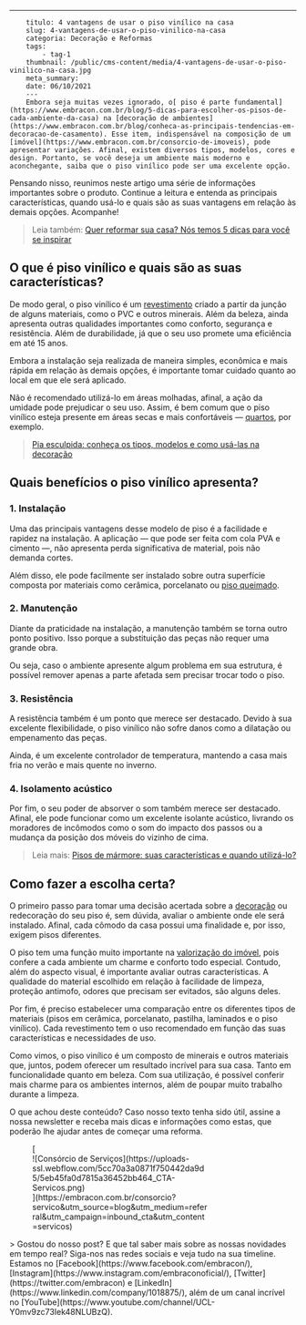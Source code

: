 ---
        titulo: 4 vantagens de usar o piso vinílico na casa
        slug: 4-vantagens-de-usar-o-piso-vinilico-na-casa
        categoria: Decoração e Reformas
        tags:
            - tag-1
        thumbnail: /public/cms-content/media/4-vantagens-de-usar-o-piso-vinilico-na-casa.jpg
        meta_summary: 
        date: 06/10/2021
        ---
        Embora seja muitas vezes ignorado, o[ piso é parte fundamental](https://www.embracon.com.br/blog/5-dicas-para-escolher-os-pisos-de-cada-ambiente-da-casa) na [decoração de ambientes](https://www.embracon.com.br/blog/conheca-as-principais-tendencias-em-decoracao-de-casamento). Esse item, indispensável na composição de um [imóvel](https://www.embracon.com.br/consorcio-de-imoveis), pode apresentar variações. Afinal, existem diversos tipos, modelos, cores e design. Portanto, se você deseja um ambiente mais moderno e aconchegante, saiba que o piso vinílico pode ser uma excelente opção.

Pensando nisso, reunimos neste artigo uma série de informações importantes sobre o produto. Continue a leitura e entenda as principais características, quando usá-lo e quais são as suas vantagens em relação às demais opções. Acompanhe!

> Leia também: [Quer reformar sua casa? Nós temos 5 dicas para você se inspirar](https://www.embracon.com.br/blog/quer-reformar-sua-casa-nos-temos-5-dicas-para-voce-se-inspirar)

O que é piso vinílico e quais são as suas características?
----------------------------------------------------------

De modo geral, o piso vinílico é um [revestimento](https://www.embracon.com.br/blog/como-escolher-revestimentos-para-a-sua-casa) criado a partir da junção de alguns materiais, como o PVC e outros minerais. Além da beleza, ainda apresenta outras qualidades importantes como conforto, segurança e resistência. Além de durabilidade, já que o seu uso promete uma eficiência em até 15 anos.

Embora a instalação seja realizada de maneira simples, econômica e mais rápida em relação às demais opções, é importante tomar cuidado quanto ao local em que ele será aplicado.

Não é recomendado utilizá-lo em áreas molhadas, afinal, a ação da umidade pode prejudicar o seu uso. Assim, é bem comum que o piso vinílico esteja presente em áreas secas e mais confortáveis — [quartos](https://www.embracon.com.br/blog/saiba-o-que-e-tendencia-em-decoracao-de-quarto-de-casal), por exemplo.

> [Pia esculpida: conheça os tipos, modelos e como usá-las na decoração](https://www.embracon.com.br/blog/pia-esculpida-conheca-os-tipos-modelos-e-como-usa-las-na-decoracao)

Quais benefícios o piso vinílico apresenta?
-------------------------------------------

### 1. Instalação

Uma das principais vantagens desse modelo de piso é a facilidade e rapidez na instalação. A aplicação — que pode ser feita com cola PVA e cimento —, não apresenta perda significativa de material, pois não demanda cortes.

Além disso, ele pode facilmente ser instalado sobre outra superfície composta por materiais como cerâmica, porcelanato ou [piso queimado](https://www.embracon.com.br/blog/saiba-tudo-sobre-o-cimento-queimado-na-decoracao).

### 2. Manutenção

Diante da praticidade na instalação, a manutenção também se torna outro ponto positivo. Isso porque a substituição das peças não requer uma grande obra.

Ou seja, caso o ambiente apresente algum problema em sua estrutura, é possível remover apenas a parte afetada sem precisar trocar todo o piso.

### 3. Resistência

A resistência também é um ponto que merece ser destacado. Devido à sua excelente flexibilidade, o piso vinílico não sofre danos como a dilatação ou empenamento das peças.

Ainda, é um excelente controlador de temperatura, mantendo a casa mais fria no verão e mais quente no inverno.

### 4. Isolamento acústico

Por fim, o seu poder de absorver o som também merece ser destacado. Afinal, ele pode funcionar como um excelente isolante acústico, livrando os moradores de incômodos como o som do impacto dos passos ou a mudança da posição dos móveis do vizinho de cima.

> Leia mais: [Pisos de mármore: suas características e quando utilizá-lo?](https://www.embracon.com.br/blog/pisos-de-marmore-quais-sao-as-suas-caracteristicas-e-quando-utiliza-lo)

Como fazer a escolha certa?
---------------------------

O primeiro passo para tomar uma decisão acertada sobre a [decoração](https://www.embracon.com.br/blog/quais-sao-as-caracteristicas-do-estilo-de-decoracao-classica) ou redecoração do seu piso é, sem dúvida, avaliar o ambiente onde ele será instalado. Afinal, cada cômodo da casa possui uma finalidade e, por isso, exigem pisos diferentes.

O piso tem uma função muito importante na [valorização do imóvel](https://www.embracon.com.br/blog/consorcio-de-imoveis-vale-a-pena), pois confere a cada ambiente um charme e conforto todo especial. Contudo, além do aspecto visual, é importante avaliar outras características. A qualidade do material escolhido em relação à facilidade de limpeza, proteção antimofo, odores que precisam ser evitados, são alguns deles.

Por fim, é preciso estabelecer uma comparação entre os diferentes tipos de materiais (pisos em cerâmica, porcelanato, pastilha, laminados e o piso vinílico). Cada revestimento tem o uso recomendado em função das suas características e necessidades de uso.

Como vimos, o piso vinílico é um composto de minerais e outros materiais que, juntos, podem oferecer um resultado incrível para sua casa. Tanto em funcionalidade quanto em beleza. Com sua utilização, é possível conferir mais charme para os ambientes internos, além de poupar muito trabalho durante a limpeza.

O que achou deste conteúdo? Caso nosso texto tenha sido útil, assine a nossa newsletter e receba mais dicas e informações como estas, que poderão lhe ajudar antes de começar uma reforma.

<figure class="w-richtext-figure-type-image w-richtext-align-center" style="max-width:310px">[<div>![Consórcio de Serviços](https://uploads-ssl.webflow.com/5cc70a3a0871f750442da9d5/5eb45fa0d7815a36452bb464_CTA-Servicos.png)</div>](https://embracon.com.br/consorcio?servico&utm_source=blog&utm_medium=referral&utm_campaign=inbound_cta&utm_content=servicos)</figure>> Gostou do nosso post? E que tal saber mais sobre as nossas novidades em tempo real? Siga-nos nas redes sociais e veja tudo na sua timeline. Estamos no [Facebook](https://www.facebook.com/embracon/), [Instagram](https://www.instagram.com/embraconoficial/), [Twitter](https://twitter.com/embracon) e [LinkedIn](https://www.linkedin.com/company/1018875/), além de um canal incrível no [YouTube](https://www.youtube.com/channel/UCL-Y0mv9zc73Iek48NLUBzQ).
        